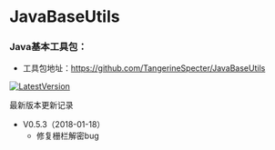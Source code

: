 # JavaBaseUtils

### Java基本工具包：
- 工具包地址：https://github.com/TangerineSpecter/JavaBaseUtils

[![LatestVersion](https://img.shields.io/badge/LatestVersion-0.5.3-orange.svg)](https://github.com/TangerineSpecter/JavaBaseUtils/blob/master/VERSION.md)

最新版本更新记录

- V0.5.3（2018-01-18）
	- 修复栅栏解密bug